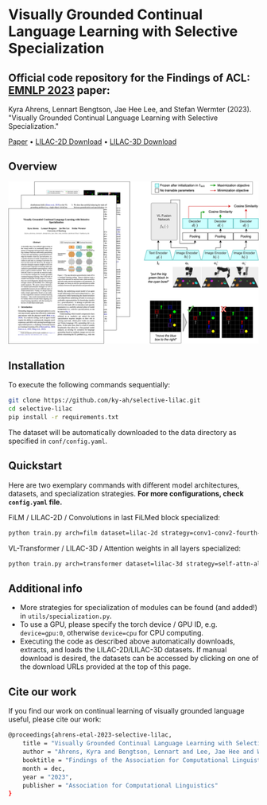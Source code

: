 # Visually Grounded Continual Language Learning with Selective Specialization

## Official code repository for the Findings of ACL: [EMNLP 2023](https://2023.emnlp.org) paper:

Kyra Ahrens, Lennart Bengtson, Jae Hee Lee, and Stefan Wermter (2023). "Visually Grounded Continual Language Learning with Selective Specialization."

[Paper](https://arxiv.org/abs/2310.15571) • [LILAC-2D Download](https://www2.informatik.uni-hamburg.de/wtm/datasets2/lilac-2d.zip) • [LILAC-3D Download](https://www2.informatik.uni-hamburg.de/wtm/datasets2/lilac-3d.zip)

## Overview

![](images/overview.png)

## Installation

To execute the following commands sequentially:

```bash
git clone https://github.com/ky-ah/selective-lilac.git
cd selective-lilac
pip install -r requirements.txt
```

The dataset will be automatically downloaded to the data directory as specified in `conf/config.yaml`.

## Quickstart

Here are two exemplary commands with different model architectures, datasets, and specialization strategies. **For more configurations, check `config.yaml` file.**

FiLM / LILAC-2D / Convolutions in last FiLMed block specialized:
```bash
python train.py arch=film dataset=lilac-2d strategy=conv1-conv2-fourth-layer
```
VL-Transformer / LILAC-3D / Attention weights in all layers specialized:
```bash
python train.py arch=transformer dataset=lilac-3d strategy=self-attn-all-layers
```

## Additional info
- More strategies for specialization of modules can be found (and added!) in `utils/specialization.py`.
- To use a GPU, please specify the torch device / GPU ID, e.g. `device=gpu:0`, otherwise `device=cpu` for CPU computing. 
- Executing the code as described above automatically downloads, extracts, and loads the LILAC-2D/LILAC-3D datasets. If manual download is desired, the datasets can be accessed by clicking on one of the download URLs provided at the top of this page. 

## Cite our work

If you find our work on continual learning of visually grounded language useful, please cite our work:
```bash
@proceedings{ahrens-etal-2023-selective-lilac,
    title = "Visually Grounded Continual Language Learning with Selective Specialization",
    author = "Ahrens, Kyra and Bengtson, Lennart and Lee, Jae Hee and Wermter, Stefan",
    booktitle = "Findings of the Association for Computational Linguistics: EMNLP 2023",
    month = dec,
    year = "2023",
    publisher = "Association for Computational Linguistics"
}
```

